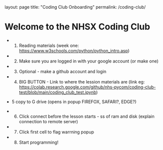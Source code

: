 layout: page
title: "Coding Club Onboarding"
permalink: /coding-club/

# Welcome to the NHSX Coding Club

- 1. Reading materials (week one: https://www.w3schools.com/python/python_intro.asp)

- 2. Make sure you are logged in with your google account (or make one)

- 3. Optional - make a github account and login

- 4. BIG BUTTON - Link to where the lession materials are (link eg: https://colab.research.google.com/github/nhs-pycom/coding-club-test/blob/main/coding_club_test.ipynb)

- 5 copy to G drive (opens in popup FIREFOX, SAFARI?, EDGE?)

- 6. Click connect before the lesson starts - ss of ram and disk (explain connection to remote server)

- 7. Click first cell to flag warrning popup

- 8. Start programming!
